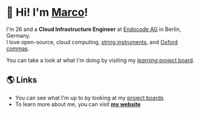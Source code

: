# :wave: Hi! I'm [**Marco**](https://marcomicera.github.io)!

I'm 26 and a **Cloud Infrastructure Engineer** at [Endocode AG](https://github.com/endocode) in Berlin, Germany.\
I love
open-source,
cloud computing,
[string instruments](https://youtu.be/Izqz9Vm066E),
and [Oxford commas](https://en.wikipedia.org/wiki/Serial_comma).

You can take a look at what I'm doing by visiting my [_learning_ project board](https://github.com/users/marcomicera/projects/4).

## :earth_americas:	Links

- You can see what I'm up to by looking at my [project boards](https://github.com/marcomicera?tab=projects)
- To learn more about me, you can visit [**my website**](https://marcomicera.github.io)

<!-- [![Marco's GitHub Stats](https://github-readme-stats.vercel.app/api?username=marcomicera&show_icons=true)](https://github.com/marcomicera) -->
